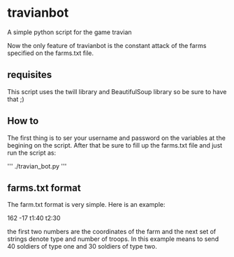 travianbot
==========

A simple python script for the game travian

Now the only feature of travianbot is the constant attack of the farms specified
on the farms.txt file.


requisites
----------

This script uses the twill library and BeautifulSoup library so be sure to have
that ;)


How to
------

The first thing is to ser your username and password on the variables at the
begining on the script. After that be sure to fill up the farms.txt file and
just run the script as:

'''
./travian_bot.py
'''


farms.txt format
---------------

The farm.txt format is very simple. Here is an example:

162 -17 t1:40 t2:30

the first two numbers are the coordinates of the farm and the next set of
strings denote type and number of troops. In this example means to send 40
soldiers of type one and 30 soldiers of type two.
